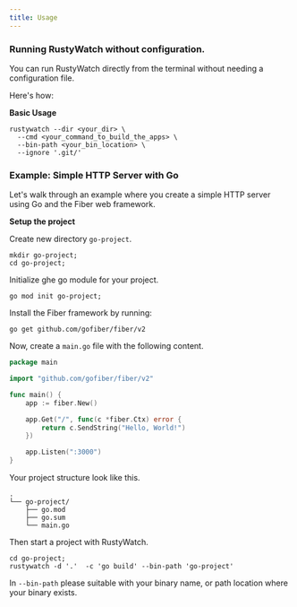 ```yaml
---
title: Usage
---
```


### Running RustyWatch without configuration.

You can run RustyWatch directly from the terminal without needing a configuration file.

Here's how:


**Basic Usage**

```shell
rustywatch --dir <your_dir> \
  --cmd <your_command_to_build_the_apps> \
  --bin-path <your_bin_location> \
  --ignore '.git/'
```

### Example: Simple HTTP Server with Go 

Let's walk through an example where you create a simple HTTP server using Go and the Fiber web framework.


**Setup the project**

Create new directory `go-project`.

```shell
mkdir go-project;
cd go-project;
```

Initialize ghe go module for your project.

```shell
go mod init go-project;
```

Install the Fiber framework by running:

```shell
go get github.com/gofiber/fiber/v2
```

Now, create a `main.go` file with the following content.

```go
package main

import "github.com/gofiber/fiber/v2"

func main() {
	app := fiber.New()

	app.Get("/", func(c *fiber.Ctx) error {
		return c.SendString("Hello, World!")
	})

	app.Listen(":3000")
}
```

Your project structure look like this.

```
.
└── go-project/
    ├── go.mod
    ├── go.sum
    └── main.go

```

Then start a project with RustyWatch.

```shell
cd go-project;
rustywatch -d '.'  -c 'go build' --bin-path 'go-project'
```

In `--bin-path` please suitable with your binary name, or path location where your binary exists.
